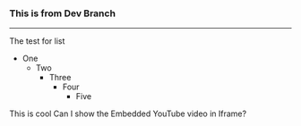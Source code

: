 ### This is from Dev Branch
--------
The test for list 
- One
  - Two 
    - Three
      - Four 
        - Five 

This is cool 
Can I show the Embedded YouTube video in Iframe?